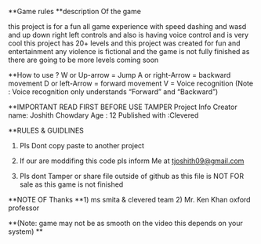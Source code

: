 **Game rules
**description Of the game

this project is for a fun all game experience with speed dashing and wasd and up
down right left controls
and also is having voice control and is very cool this project has 20+ levels and this
project was created
for fun and entertainment any violence is fictional and the game is not fully
finished as there are going
to be more levels coming soon

**How to use ?
W or Up-arrow = Jump
A or right-Arrow = backward movement
D or left-Arrow = forward movement
V = Voice recognition (Note : Voice recognition only
understands “Forward” and “Backward”)

**IMPORTANT READ FIRST BEFORE USE TAMPER
Project Info
Creator name: Joshith Chowdary
Age : 12
Published with :Clevered

**RULES &amp; GUIDLINES

1) Pls Dont copy paste to another project

2) If our are moddifing this code pls inform Me at
tjoshith09@gmail.com

3) Pls dont Tamper or share file outside of github as this file is NOT
FOR sale as this game is not finished

**NOTE OF Thanks
**1) ms smita &amp; clevered team
2) Mr. Ken Khan oxford professor

**(Note: game may not be as smooth on the video this depends on your
system)
**
